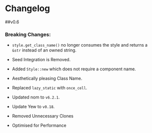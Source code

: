 # Changelog

##v0.6

### Breaking Changes:
- `style.get_class_name()` no longer consumes the style and returns a `&str`
  instead of an owned string.
- Seed Integration is Removed.

- Added `Style::new` which does not require a component name.
- Aesthetically pleasing Class Name.
- Replaced `lazy_static` with `once_cell`.
- Updated nom to `v6.2.1`.
- Update Yew to `v0.18`.
- Removed Unnecessary Clones
- Optimised for Performance
